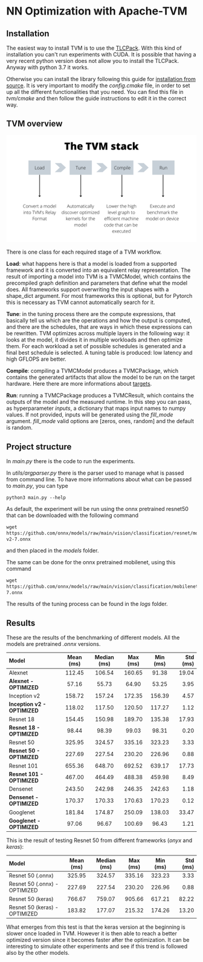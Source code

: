 # NN Optimization with Apache-TVM

## Installation 

The easiest way to install TVM is to use the 
[TLCPack](https://tlcpack.ai/). 
With this kind of installation you can't run experiments with CUDA.
It is possible that having a very recent python version does not allow you to install the TLCPack. 
Anyway with python 3.7 it works.

Otherwise you can install the library following this guide for 
[installation from source](https://tvm.apache.org/docs/install/from_source.html#install-from-source).
It is very important to modify the _config.cmake_ file, in order to set up 
all the different functionalities that you need. You can find this file in 
_tvm/cmake_ and then follow the guide instructions to edit it in the correct way.

## TVM overview

![The TVM stack](fig/The%20TVM%20stack.png)

There is one class for each required stage of a TVM workflow.

**Load**: what happens here is that a model is loaded from a supported framework and it is converted into an equivalent 
relay representation. The result of importing a model into TVM is a TVMCModel, which contains the precompiled graph 
definition and parameters that define what the model does.
All frameworks support overwriting the input shapes with a shape_dict argument. For most frameworks this is optional, 
but for Pytorch this is necessary as TVM cannot automatically search for it.

**Tune**: in the tuning process there are the compute expressions, that basically tell us which are the operations and 
how the output is computed, and there are the schedules, that are ways in which these expressions can be rewritten.
TVM optimizes across multiple layers in the following way: it looks at the model, it divides it in multiple workloads
and then optimize them. For each workload a set of possible schedules is generated and a final best schedule is selected.
A tuning table is produced: low latency and high GFLOPS are better.

**Compile**: compiling a TVMCModel produces a TVMCPackage, which contains the generated artifacts that allow the model 
to be run on the target hardware. Here there are more informations about 
[targets](https://tvm.apache.org/docs/reference/api/python/target.html).

**Run**: running a TVMCPackage produces a TVMCResult, which contains the outputs of the model and the measured runtime.
In this step you can pass, as hyperparameter _inputs_, a dictionary that maps input names to numpy values. 
If not provided, inputs will be generated using the _fill_mode_ argument. _fill_mode_ valid options are 
[zeros, ones, random] and the default is random.

## Project structure

In _main.py_ there is the code to run the experiments. 

In _utils/argparser.py_ there is the parser used to manage what is passed from
command line. 
To have more informations about what can be passed to _main.py_, you can type
```console
python3 main.py --help
```
As default, the experiment will be run using the onnx pretrained resnet50 that can be downloaded with the following
command 
```console
wget https://github.com/onnx/models/raw/main/vision/classification/resnet/model/resnet50-v2-7.onnx
```
and then placed in the _models_ folder. 

The same can be done for the onnx pretrained mobilenet, using this command
```console
wget https://github.com/onnx/models/raw/main/vision/classification/mobilenet/model/mobilenetv2-7.onnx
```

The results of the tuning process can be found in the _logs_ folder.

## Results

These are the results of the benchmarking of different models. All the models are pretrained _.onnx_ versions.

| Model                    | Mean (ms) | Median (ms) | Max (ms) | Min (ms) | Std (ms) |
|:-------------------------|:---------:|:-----------:|:--------:|:--------:|---------:|
| Alexnet                  |  112.45   |   106.54    |  160.65  |  91.38   |    19.04 |
| **Alexnet - OPTIMIZED**      |   57.16   |    55.73    |  64.90   |  53.25   |     3.95 |
| Inception v2             |  158.72   |   157.24    |  172.35  |  156.39  |     4.57 |
| **Inception v2 - OPTIMIZED** |  118.02   |   117.50    |  120.50  |  117.27  |     1.12 |
| Resnet 18                |  154.45   |   150.98    |  189.70  |  135.38  |    17.93 |
| **Resnet 18 - OPTIMIZED**    |   98.44   |    98.39    |  99.03   |  98.31   |     0.20 |
| Resnet 50                |  325.95   |   324.57    |  335.16  |  323.23  |     3.33 |
| **Resnet 50 - OPTIMIZED**    |  227.69   |   227.54    |  230.20  |  226.96  |     0.88 |
| Resnet 101               |  655.36   |   648.70    |  692.52  |  639.17  |    17.73 |
| **Resnet 101 - OPTIMIZED**   |  467.00   |   464.49    |  488.38  |  459.98  |     8.49 |
| Densenet                 |  243.50   |   242.98    |  246.35  |  242.63  |     1.18 |
| **Densenet - OPTIMIZED**     |  170.37   |   170.33    |  170.63  |  170.23  |     0.12 |
| Googlenet                |  181.84   |   174.87    |  250.09  |  138.03  |    33.47 |
| **Googlenet - OPTIMIZED**    |   97.06   |    96.67    |  100.69  |  96.43   |     1.21 |

This is the result of testing Resnet 50 from different frameworks (_onyx_ and _keras_):

| Model                         | Mean (ms) | Median (ms) | Max (ms) | Min (ms) | Std (ms) |
|:------------------------------|:---------:|:-----------:|:--------:|:--------:|---------:|
| Resnet 50 (.onnx)             |  325.95   |   324.57    |  335.16  |  323.23  |     3.33 |
| Resnet 50 (.onnx) - OPTIMIZED |  227.69   |   227.54    |  230.20  |  226.96  |     0.88 |
| Resnet 50 (keras)             |  766.67   |   759.07    |  905.66  |  617.21  |    82.22 |
| Resnet 50 (keras) - OPTIMIZED |  183.82   |   177.07    |  215.32  |  174.26  |    13.20 |

What emerges from this test is that the keras version at the beginning is slower once loaded in TVM. However it is then 
able to reach a better optimized version since it becomes faster after the optimization. 
It can be interesting to simulate other experiments and see if this trend is followed also by the other models.
